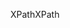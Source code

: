 <span data-ttu-id="061e4-101">XPath</span><span class="sxs-lookup"><span data-stu-id="061e4-101">XPath</span></span>